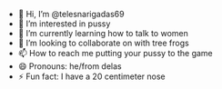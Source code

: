 - 👋 Hi, I’m @telesnarigadas69
- 👀 I’m interested in pussy
- 🌱 I’m currently learning how to talk to women
- 💞️ I’m looking to collaborate on with tree frogs
- 📫 How to reach me putting your pussy to the game
- 😄 Pronouns: he/from delas
- ⚡ Fun fact: I have a 20 centimeter nose

